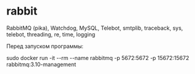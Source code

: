 # rabbit
RabbitMQ (pika), Watchdog, MySQL, Telebot, smtplib, traceback, sys, telebot, threading, re, time, logging

Перед запуском программы:

sudo docker run -it --rm --name rabbitmq -p 5672:5672 -p 15672:15672 rabbitmq:3.10-management
